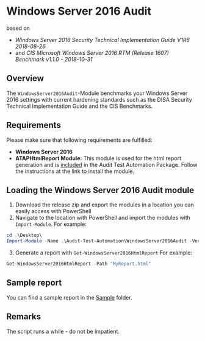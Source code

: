 # Windows Server 2016 Audit

based on
* _Windows Server 2016 Security Technical Implementation Guide V1R6 2018-08-26_
* and _CIS Microsoft Windows Server 2016 RTM (Release 1607) Benchmark v1.1.0 - 2018-10-31_

## Overview

The `WindowsServer2016Audit`-Module benchmarks your Windows Server 2016 settings with current hardening standards such as the DISA Security Technical Implementation Guide and the CIS Benchmarks.

## Requirements

Please make sure that following requirements are fulfilled:

* **Windows Server 2016**
* **ATAPHtmlReport Module:** This module is used for the html report generation and is [included](https://github.com/fbprogmbh/Audit-Test-Automation/tree/master/ATAPHtmlReport) in the Audit Test Automation Package. Follow the instructions at the link to install the module.

## Loading the Windows Server 2016 Audit module

1. Download the release zip and export the modules in a location you can easily access with PowerShell
2. Navigate to the location with PowerShell and import the modules with `Import-Module`. For example:
```Powershell
cd .\Desktop\
Import-Module -Name .\Audit-Test-Automation\WindowsServer2016Audit -Verbose
```
3. Generate a report with `Get-WindowsServer2016HtmlReport` For example:
```PowerShell
Get-WindowsServer2016HtmlReport -Path "MyReport.html"
```

## Sample report

You can find a sample report in the [Sample](Sample) folder.

## Remarks

The script runs a while - do not be impatient.
